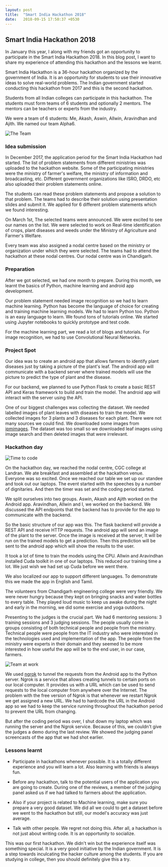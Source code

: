```yaml
---
layout: post
title:  "Smart India Hackathon 2018"
date:   2018-09-15 17:50:37 +0530
---
```

## Smart India Hackathon 2018

In January this year, I along with my friends got an opportunity to participate in the Smart India Hackathon 2018. In this blog post, I want to share my experience of attending this hackathon and the lessons we learnt.

Smart India Hackathon is a 36-hour hackathon organized by the government of India. It is an opportunity for students to use their innovative ideas to solve real-world problems. The Indian government started conducting this hackathon from 2017 and this is the second hackathon. 

Students from all Indian colleges can participate in this hackathon. The students must form teams of 6 students and optionally 2 mentors. The mentors can be teachers or experts from the industry.

We were a team of 6 students: Me, Akash, Aswin, Allwin, Aravindhan and Ajith. We named our team Alpha6.

![The Team](../../../assets/smartindiahackathon2018/one.jpeg "The Team")

### Idea submission
In December 2017, the application period for the Smart India Hackathon had started. The list of problem statements from different ministries was uploaded to the hackathon website. Some of the participating ministries were the ministry of farmer's welfare, the ministry of information and broadcasting, etc. Different government organizations like ISRO, DRDO, etc also uploaded their problem statements online. 

The students can read these problem statements and propose a solution to that problem. The teams had to describe their solution using presentation slides and submit it. We applied for 6 different problem statements which we found interesting.

On March 1st, The selected teams were announced. We were excited to see our names on the list. We were selected to work on Real-time identification of crops, plant diseases and weeds under the Ministry of Agriculture and Farmer's Welfare.

Every team was also assigned a nodal centre based on the ministry or organization under which they were selected. The teams had to attend the hackathon at these nodal centres. Our nodal centre was in Chandigarh.

### Preparation

After we got selected, we had one month to prepare. During this month, we learnt the basics of Python, machine learning and android app development. 

Our problem statement needed image recognition so we had to learn machine learning. Python has become the language of choice for creating and training machine learning models. We had to learn Python too.
Python is an easy language to learn. We found tons of tutorials online. We started using Jupyter notebooks to quickly prototype and test code.

For the machine learning part, we read a lot of blogs and tutorials. For image recognition, we had to use Convolutional Neural Networks.

### Project Spot

Our idea was to create an android app that allows farmers to identify plant diseases just by taking a picture of the plant's leaf. The android app will communicate with a backend server where trained models will use the picture to predict the type of plant and the disease.

For our backend, we planned to use Python Flask to create a basic REST API and Keras framework to build and train the model. The android app will interact with the server using the API.

One of our biggest challenges was collecting the dataset. We needed labelled images of plant leaves with diseases to train the model. We collected images for 3 plants and 3 diseases for each plant. There were not many sources we could find. We downloaded some images from [ipmimages](https://ipmimages.org). The dataset was too small so we downloaded leaf images using image search and then deleted images that were irrelevant.

### Hackathon day

![Time to code](../../../assets/smartindiahackathon2018/two.jpeg)

On the hackathon day, we reached the nodal centre, CGC college at Landran. We ate breakfast and assembled at the hackathon venue. Everyone was so excited. Once we reached our table we set up our standee and took out our laptops.
The event started with the speeches by a number of dignitaries.
And then the timer was set and the coding period started. 

We split ourselves into two groups. Aswin, Akash and Ajith worked on the Android app. Aravindhan, Allwin and I, we worked on the backend. We discussed the API endpoints that the backend has to provide for the app to communicate with the backend.

So the basic structure of our app was this. The flask backend will provide a REST API and receive HTTP requests. The android app will send an image of the plant to the server. Once the image is received at the server, It will be run on the trained models to get a prediction. Then this prediction will be sent to the android app which will show the results to the user.

It took a lot of time to train the models using the CPU. Allwin and Aravindhan installed Cuda toolkit in one of our laptops. This reduced our training time a lot. We just wish we had set up Cuda before we went there.

We also localized our app to support different languages. To demonstrate this we made the app in English and Tamil.

The volunteers from Chandigarh engineering college were very friendly. We were never hungry because they kept on bringing snacks and water bottles to every table. They played loud music to keep us awake during the night and early in the morning, we did some exercise and yoga outdoors.

Presenting to the judges is the crucial part. We had 6 mentoring sessions: 3 training sessions and 3 judging sessions. The people usually come in groups consisting of both technical people and people from the ministry. Technical people were people from the IT industry who were interested in the technologies used and implementation of the app. The people from the ministry were experts in their domain and they seemed to be more interested in how useful the app will be to the end user, in our case, farmers.

![Team at work](../../../assets/smartindiahackathon2018/three.jpeg)

We used [ngrok](https://ngrok.io) to tunnel the requests from the Android app to the Python server. Ngrok is a service that allows creating tunnels to certain ports on our local computer. It provides us with a URL which can be used to send requests to the local computer from anywhere over the Internet. The problem with the free version of Ngrok is that whenever we restart Ngrok we get assigned a new URL. We had to hardcode the URL in the Android app so we had to keep the service running throughout the hackathon period to prevent the URL from changing. 

But after the coding period was over, I shut down my laptop which was running the server and the Ngrok service. Because of this, we couldn't give the judges a demo during the last review. We showed the judging panel screencasts of the app that we had shot earlier.

### Lessons learnt

* Participate in hackathons whenever possible. It is a totally different experience and you will learn a lot. Also learning with friends is always fun.

* Before any hackathon, talk to the potential users of the application you are going to create. During one of the reviews, a member of the judging panel asked us if we had talked to farmers about the application.

* Also if your project is related to Machine learning, make sure you prepare a very good dataset. We did all we could to get a dataset before we went to the hackathon but still, our model's accuracy was just average. 

* Talk with other people. We regret not doing this. After all, a hackathon is not just about writing code. It is an opportunity to socialize.

This was our first hackathon. We didn't win but the experience itself was something special. It is a very good initiative by the Indian government. It is a step towards inculcating the hacker culture among the students. If you are studying in college, then you should definitely give this a try.
